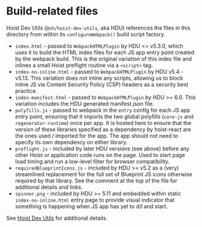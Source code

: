 # Build-related files

Hoist Dev Utils (`@xh/hoist-dev-utils`, aka HDU) references the files in this directory from
within its `configureWebpack()` build script factory.

* `index.html` - passed to `WebpackHTMLPlugin` by HDU <= v5.3.0, which uses it to build the HTML
  index files for each JS app entry point created by the webpack build. This is the original
  variation of this index file and inlines a small Hoist preflight routine via a `<script>` tag.
* `index-no-inline.html` - passed to `WebpackHTMLPlugin` by HDU v5.4 - v5.13. This variation does
  not inline any scripts, allowing us to block inline JS via Content Security Policy (CSP) headers
  as a security best practice.
* `index-manifest.html` - passed to `WebpackHTMLPlugin` by HDU >= 6.0. This variation includes
  the HDU generated manifest.json file.
* `polyfills.js` - passed to webpack in the `entry` config for each JS app entry point, ensuring
  that it imports the two global polyfills (`core-js` and `regenerator-runtime`) once per app. It is
  hosted here to ensure that the version of these libraries specified as a dependency by hoist-react
  are the ones used / imported for the app. The app should not need to specify its own dependency on
  either library.
* `preflight.js` - included by later HDU versions (see above) before any other Hoist or application
  code runs on the page. Used to start page load timing and run a low-level filter for browser
  compatibility.
* `requiredBlueprintIcons.js` - included by HDU >= v5.2 as a (very) streamlined replacement for the
  full set of Blueprint JS icons otherwise required by that library. See the comment at the top of
  the file for additional details and links.
* `spinner.png` - included by HDU >= 5.11 and embedded within static `index-no-inline.html` entry
  page to provide visual indicator that something is happening when JS app has yet to d/l and start.

See [Hoist Dev Utils](https://github.com/xh/hoist-dev-utils) for additional details.
